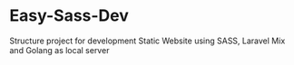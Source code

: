 # Easy-Sass-Dev
Structure project for development Static Website using SASS, Laravel Mix and Golang as local server

